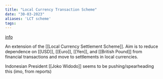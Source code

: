 ```yaml
---
title: "Local Currency Transaction Scheme"
date: "30-03-2023"
aliases: 'LCT scheme'
tags:
---
```


[info](https://www.aseanbriefing.com/news/asean-finance-ministers-and-central-banks-consider-dropping-us-dollar-euro-and-yen-indonesia-calls-for-phasing-out-visa-and-mastercard/)

An extension of the [[Local Currency Settlement Scheme]]. Aim is to reduce dependence on [[USD]], [[Euro]], [[Yen]], and [[British Pound]] from financial transactions and move to settlements in local currencies.

Indonesian President [[Joko Widodo]] seems to be pushing/spearheading this (imo, from reports)